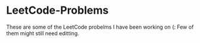 # LeetCode-Problems
These are some of the LeetCode probelms I have been working on (:
Few of them might still need editting.
